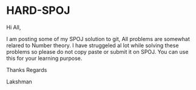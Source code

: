 # HARD-SPOJ
Hi All,

I am posting some of my SPOJ solution to git, All problems are somewhat relared to Number theory. I have struggeled al lot while solving these problems so please do not copy paste or submit it on SPOJ. You can use this for your learning purpose.

Thanks Regards

Lakshman
